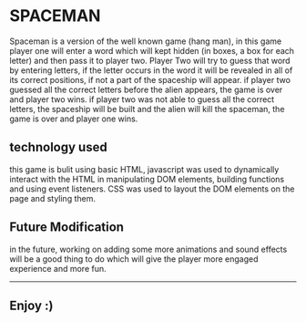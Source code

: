 # SPACEMAN

Spaceman is a version of the well known game (hang man), in this game player one will enter a word which will kept hidden (in boxes, a box for each letter) and then pass it to player two. Player Two will try to guess that word by entering letters, if the letter occurs in the word it will be revealed in all of its correct positions, if not a part of the spaceship will appear. if player two guessed all the correct letters before the alien appears, the game is over and player two wins. if player two was not able to guess all the correct letters, the spaceship will be built and the alien will kill the spaceman, the game is over and player one wins.


## technology used
this game is bulit using basic HTML, javascript was used to dynamically interact with the HTML in manipulating DOM elements, building functions and using event listeners. CSS was used to layout the DOM elements on the page and styling them. 


## Future Modification

in the future, working on adding some more animations and sound effects will be a good thing to do which will give the player more engaged experience and more fun.

-------
## Enjoy :)
